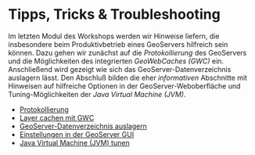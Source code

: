 # Tipps, Tricks & Troubleshooting

Im letzten Modul des Workshops werden wir Hinweise liefern, die insbesondere beim
Produktivbetrieb eines GeoServers hilfreich sein können. Dazu gehen wir zunächst
auf die *Protokollierung* des GeoServers und die Möglichkeiten des integrierten
*GeoWebCaches (GWC)* ein. Anschließend wird gezeigt wie sich das GeoServer-Datenverzeichnis
auslagern lässt. Den Abschluß bilden die eher *informativen* Abschnitte mit
Hinweisen auf hilfreiche Optionen in der GeoServer-Weboberfläche und Tuning-Möglichkeiten
der *Java Virtual Machine (JVM)*.

* [Protokollierung](./logging.md)
* [Layer cachen mit GWC](./gwc.md)
* [GeoServer-Datenverzeichnis auslagern](./datadir.md)
* [Einstellungen in der GeoServer GUI](./gui.md)
* [Java Virtual Machine (JVM) tunen](./jvm.md)
